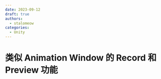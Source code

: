 ```yaml
---
date: 2023-09-12
draft: true
authors:
  - stalomeow
categories:
  - Unity
---
```


# 类似 Animation Window 的 Record 和 Preview 功能

<!-- more -->
